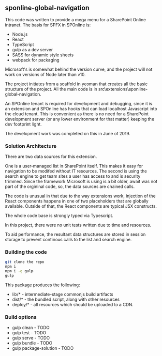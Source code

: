 ## sponline-global-navigation

This code was written to provide a mega menu for a SharePoint Online intranet.  The basis for SPFX in SPOnline is:
- Node.js
- React
- TypeScript
- gulp as a dev server
- SASS for dynamic style sheets
- webpack for packaging

Microsoft's is somewhat behind the version curve, and the project will not work on versions of Node later than v10.

The project initiates from a scaffold in yeoman that creates all the basic structure of the project.  All the main code is in src\extensions\sponline-global-navigation.  

An SPOnline tenant is required for development and debugging, since it is an extension and SPOnline has hooks that can load localhost Javascript into the cloud tenant.  This is convenient as there is no need for a SharePoint development server (or any lower environment for that matter) keeping the dev footprint light.

The development work was completed on this in June of 2019.

### Solution Architecture

There are two data sources for this extension.  

One is a user-managed list in SharePoint itself.  This makes it easy for navigation to be modifed without IT resources.  The second is using the search engine to get team sites a user has access to and is security trimmed.  Since the framework Microsoft is using is a bit older, await was not part of the orgininal code, so, the data sources are chained calls.

The code is unusual in that due to the way extensions work, injection of the React components happens in one of two placeholders that are globally available.  Outside of that, the React components are typical JSX constructs.

The whole code base is strongly typed via Typescript.

In this project, there were no unit tests written due to time and resources.

To aid performance, the resultant data structures are stored in session storage to prevent continous calls to the list and search engine. 

### Building the code

```bash
git clone the repo
npm i
npm i -g gulp
gulp
```

This package produces the following:

* lib/* - intermediate-stage commonjs build artifacts
* dist/* - the bundled script, along with other resources
* deploy/* - all resources which should be uploaded to a CDN.

### Build options

* gulp clean - TODO
* gulp test - TODO
* gulp serve - TODO
* gulp bundle - TODO
* gulp package-solution - TODO
